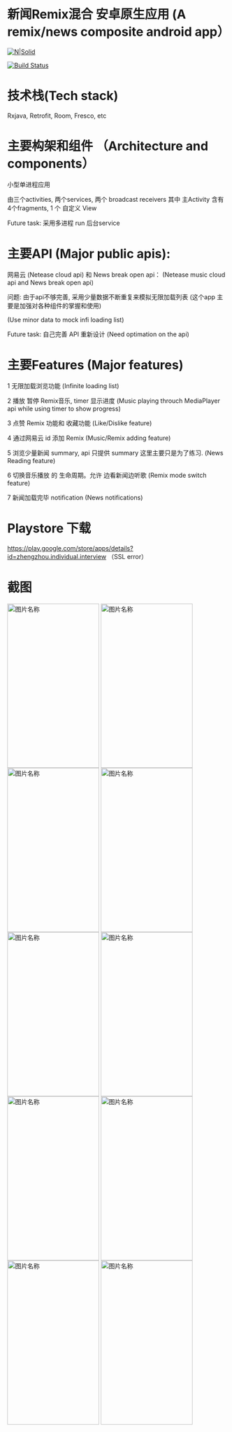 # 新闻Remix混合 安卓原生应用 (A remix/news composite android app）

[![N|Solid](https://cldup.com/dTxpPi9lDf.thumb.png)](https://nodesource.com/products/nsolid)

[![Build Status](https://travis-ci.org/joemccann/dillinger.svg?branch=master)](https://travis-ci.org/joemccann/dillinger)

# 技术栈(Tech stack)

Rxjava, Retrofit, Room, Fresco, etc

# 主要构架和组件 （Architecture and components）

小型单进程应用

由三个activities, 两个services, 两个 broadcast receivers 其中 主Activity 含有4个fragments, 1 个 自定义 View

Future task: 采用多进程 run 后台service

# 主要API (Major public apis): 

网易云 (Netease cloud api) 和 News break open api： (Netease music cloud api and News break open api)


问题: 由于api不够完善, 采用少量数据不断重复来模拟无限加载列表 (这个app 主要是加强对各种组件的掌握和使用)

(Use minor data to mock infi loading list)


Future task: 自己完善 API 重新设计   (Need optimation on the api)

# 主要Features (Major features)

1 无限加载浏览功能  (Infinite loading list)

2 播放 暂停 Remix音乐, timer 显示进度  (Music playing throuch MediaPlayer api while using timer to show progress)


3 点赞 Remix 功能和 收藏功能 (Like/Dislike feature)


4 通过网易云 id 添加 Remix (Music/Remix adding feature)


5 浏览少量新闻 summary, api 只提供 summary 这里主要只是为了练习. (News Reading feature)


6 切换音乐播放 的 生命周期。允许 边看新闻边听歌  (Remix mode switch feature)

7 新闻加载完毕 notification  (News notifications)

# Playstore 下载


https://play.google.com/store/apps/details?id=zhengzhou.individual.interview （SSL error）


# 截图

<img src="https://github.com/zhouz88/Playstore/blob/addFeature/images/Screenshot_1617341647.png" width = "210" height = "375" alt="图片名称" align=center />
<img src="https://github.com/zhouz88/Playstore/blob/addFeature/images/Screenshot_1617340605.png" width = "210" height = "375" alt="图片名称" align=center />
<img src="https://github.com/zhouz88/Playstore/blob/addFeature/images/Screenshot_1617341796.png" width = "210" height = "375" alt="图片名称" align=center />
<img src="https://github.com/zhouz88/Playstore/blob/addFeature/images/Screenshot_1617341928.png" width = "210" height = "375" alt="图片名称" align=center />
<img src="https://github.com/zhouz88/Playstore/blob/addFeature/images/Screenshot_1617340619.png" width = "210" height = "375" alt="图片名称" align=center />
<img src="https://github.com/zhouz88/Playstore/blob/addFeature/images/Screenshot_1617340624.png" width = "210" height = "375" alt="图片名称" align=center />
<img src="https://github.com/zhouz88/Playstore/blob/addFeature/images/Screenshot_1617340629.png" width = "210" height = "375" alt="图片名称" align=center />
<img src="https://github.com/zhouz88/Playstore/blob/addFeature/images/Screenshot_1617340651.png" width = "210" height = "375" alt="图片名称" align=center />
<img src="https://github.com/zhouz88/Playstore/blob/addFeature/images/Screenshot_1617342042.png" width = "210" height = "375" alt="图片名称" align=center />
<img src="https://github.com/zhouz88/Playstore/blob/addFeature/images/Screenshot_1617342053.png" width = "210" height = "375" alt="图片名称" align=center />





